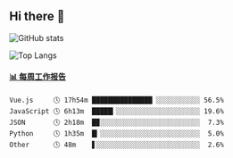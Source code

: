 ## Hi there 👋

![GitHub stats](https://github-readme-stats.orilight.top/api?username=orilights)

![Top Langs](https://github-readme-stats.orilight.top/api/top-langs/?username=orilights&layout=compact)

<!-- waka-box start -->
#### <a href="https://gist.github.com/92c8d5b388768c10efcba86e82b7c4fb" target="_blank">📊 每周工作报告</a>
```text
Vue.js     🕓 17h54m ███████████████▏░░░░░░░░░░░ 56.5%
JavaScript 🕓 6h13m  █████▎░░░░░░░░░░░░░░░░░░░░░ 19.6%
JSON       🕓 2h18m  █▉░░░░░░░░░░░░░░░░░░░░░░░░░  7.3%
Python     🕓 1h35m  █▎░░░░░░░░░░░░░░░░░░░░░░░░░  5.0%
Other      🕓 48m    ▋░░░░░░░░░░░░░░░░░░░░░░░░░░  2.6%
```
<!-- Powered by https://github.com/journey-ad/waka-box-go . -->
<!-- waka-box end -->
